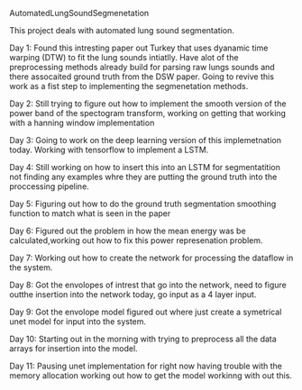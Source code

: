 AutomatedLungSoundSegmenetation

This project deals with automated lung sound segmentation.

Day 1: Found this intresting paper out Turkey that uses dyanamic time warping (DTW) to fit the lung sounds intiatlly. Have alot of the preprocessing methods already build for parsing raw lungs sounds and there assocaited ground truth from the DSW paper. Going to revive this work as a fist step to implementing the segmenetation methods.

Day 2: Still trying to figure out how to implement the smooth version of the power band of the spectogram transform, working on getting that working with a hanning window implementation

Day 3: Going to work on the deep learning version of this implemetnation today. Working with tensorflow to implement a LSTM.

Day 4: Still working on how to insert this into an LSTM for segmentatition not finding any examples whre they are putting the ground truth into the proccessing pipeline.

Day 5: Figuring out how to do the ground truth segmentation smoothing function to match what is seen in the paper

Day 6: Figured out the problem in how the mean energy was be calculated,working out how to fix this power represenation problem.

Day 7: Working out how to create the network for processing the dataflow in the system.

Day 8: Got the envolopes of intrest that go into the network, need to figure outthe insertion into the network today, go input as a 4 layer input.

Day 9: Got the envolope model figured out where just create a symetrical unet model for input into the system.

Day 10: Starting out in the morning with trying to preprocess all the data arrays for insertion into the model.

Day 11: Pausing unet implementation for right now having trouble with the memory allocation working out how to get the model workinng with out this. 
